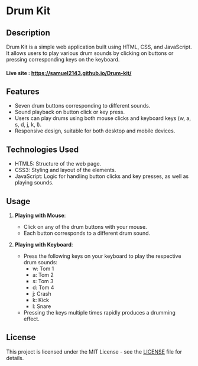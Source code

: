 # Drum Kit

## Description
Drum Kit is a simple web application built using HTML, CSS, and JavaScript. It allows users to play various drum sounds by clicking on buttons or pressing corresponding keys on the keyboard.

#### Live site : https://samuel2143.github.io/Drum-kit/

## Features
- Seven drum buttons corresponding to different sounds.
- Sound playback on button click or key press.
- Users can play drums using both mouse clicks and keyboard keys (w, a, s, d, j, k, l).
- Responsive design, suitable for both desktop and mobile devices.

## Technologies Used
- HTML5: Structure of the web page.
- CSS3: Styling and layout of the elements.
- JavaScript: Logic for handling button clicks and key presses, as well as playing sounds.

## Usage
1. **Playing with Mouse**:
   - Click on any of the drum buttons with your mouse.
   - Each button corresponds to a different drum sound.

2. **Playing with Keyboard**:
   - Press the following keys on your keyboard to play the respective drum sounds:
     - w: Tom 1
     - a: Tom 2
     - s: Tom 3
     - d: Tom 4
     - j: Crash
     - k: Kick
     - l: Snare
   - Pressing the keys multiple times rapidly produces a drumming effect.

## License

This project is licensed under the MIT License - see the [LICENSE](https://github.com/Samuel2143/Drum-kit/blob/main/LICENSE) file for details.
